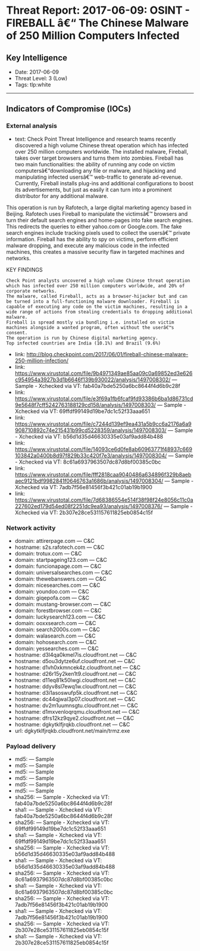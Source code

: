 # Threat Report: 2017-06-09: OSINT - FIREBALL â€“ The Chinese Malware of 250 Million Computers Infected


## Key Intelligence
* Date: 2017-06-09
* Threat Level: 3 (Low)
* Tags: tlp:white

---

## Indicators of Compromise (IOCs)
### External analysis
* text: Check Point Threat Intelligence and research teams recently discovered a high volume Chinese threat operation which has infected over 250 million computers worldwide. The installed malware,  Fireball, takes over target browsers and turns them into zombies. Fireball has two main functionalities:  the ability of running any code on victim computersâ€“downloading any file or malware, and  hijacking and manipulating infected usersâ€™ web-traffic to generate ad-revenue. Currently, Fireball installs plug-ins and additional configurations to boost its advertisements, but just as easily it can turn into a prominent distributor for any additional malware.

This operation is run by Rafotech, a large digital marketing agency based in Beijing. Rafotech uses Fireball to manipulate the victimsâ€™ browsers and turn their default search engines and home-pages into fake search engines. This redirects the queries to either yahoo.com or Google.com. The fake search engines include tracking pixels used to collect the usersâ€™ private information. Fireball has the ability to  spy on victims, perform efficient malware dropping, and execute any malicious code in the infected machines, this creates a massive security flaw in targeted machines and networks.

 

KEY FINDINGS

    Check Point analysts uncovered a high volume Chinese threat operation which has infected over 250 million computers worldwide, and 20% of corporate networks.
    The malware, called Fireball, acts as a browser-hijacker but and can be turned into a full-functioning malware downloader. Fireball is capable of executing any code on the victim machines, resulting in a wide range of actions from stealing credentials to dropping additional malware.
    Fireball is spread mostly via bundling i.e. installed on victim machines alongside a wanted program, often without the userâ€™s consent.
    The operation is run by Chinese digital marketing agency.
    Top infected countries are India (10.1%) and Brazil (9.6%)
* link: http://blog.checkpoint.com/2017/06/01/fireball-chinese-malware-250-million-infection/
* link: https://www.virustotal.com/file/9b4971349ae85aa09c0a69852ed3e626c954954a3927b3d1b6646f139b930022/analysis/1497008302/ — Sample - Xchecked via VT: fab40a7bde5250a6bc8644f4d6b9c28f
* link: https://www.virustotal.com/file/e3f69a1fb6fcaf9fd93386b6ba1d86731cd9e5648f7cff5242763188129cd158/analysis/1497008303/ — Sample - Xchecked via VT: 69ffdf99149d19be7dc1c52f33aaa651
* link: https://www.virustotal.com/file/c7244d139ef9ea431a5b9cc6a2176a6a9908710892c74e215431b99cd5228359/analysis/1497008303/ — Sample - Xchecked via VT: b56d1d35d46630335e03af9add84b488
* link: https://www.virustotal.com/file/14093ce6d0fe8ab60963771f48937c669103842a0400b8d97f829b33c420f7e3/analysis/1497008304/ — Sample - Xchecked via VT: 8c61a6937963507dc87d8bf00385c0bc
* link: https://www.virustotal.com/file/fff2818caa9040486a634896f329b8aebaec9121bdf9982841f0646763a1686b/analysis/1497008304/ — Sample - Xchecked via VT: 7adb7f56e81456f3b421c01ab19b1900
* link: https://www.virustotal.com/file/7d68386554e514f38f98f24e8056c11c0a227602ed179d54ed08f2251dc9ea93/analysis/1497008376/ — Sample - Xchecked via VT: 2b307e28ce531157611825eb0854c15f

### Network activity
* domain: attirerpage.com — C&C
* hostname: s2s.rafotech.com — C&C
* domain: trotux.com — C&C
* domain: startpageing123.com — C&C
* domain: funcionapage.com — C&C
* domain: universalsearches.com — C&C
* domain: thewebanswers.com — C&C
* domain: nicesearches.com — C&C
* domain: youndoo.com — C&C
* domain: giqepofa.com — C&C
* domain: mustang-browser.com — C&C
* domain: forestbrowser.com — C&C
* domain: luckysearch123.com — C&C
* domain: ooxxsearch.com — C&C
* domain: search2000s.com — C&C
* domain: walasearch.com — C&C
* domain: hohosearch.com — C&C
* domain: yessearches.com — C&C
* hostname: d3l4qa0kmel7is.cloudfront.net — C&C
* hostname: d5ou3dytze6uf.cloudfront.net — C&C
* hostname: d1vh0xkmncek4z.cloudfront.net — C&C
* hostname: d26r15y2ken1t9.cloudfront.net — C&C
* hostname: d11eq81k50lwgi.cloudfront.net — C&C
* hostname: ddyv8sl7ewq1w.cloudfront.net — C&C
* hostname: d3i1asoswufp5k.cloudfront.net — C&C
* hostname: dc44qjwal3p07.cloudfront.net — C&C
* hostname: dv2m1uumnsgtu.cloudfront.net — C&C
* hostname: d1mxvenloqrqmu.cloudfront.net — C&C
* hostname: dfrs12kz9qye2.cloudfront.net — C&C
* hostname: dgkytklfjrqkb.cloudfront.net — C&C
* url: dgkytklfjrqkb.cloudfront.net/main/trmz.exe

### Payload delivery
* md5: <md5> — Sample
* md5: <md5> — Sample
* md5: <md5> — Sample
* md5: <md5> — Sample
* md5: <md5> — Sample
* md5: <md5> — Sample
* sha256: <sha256> — Sample - Xchecked via VT: fab40a7bde5250a6bc8644f4d6b9c28f
* sha1: <sha1> — Sample - Xchecked via VT: fab40a7bde5250a6bc8644f4d6b9c28f
* sha256: <sha256> — Sample - Xchecked via VT: 69ffdf99149d19be7dc1c52f33aaa651
* sha1: <sha1> — Sample - Xchecked via VT: 69ffdf99149d19be7dc1c52f33aaa651
* sha256: <sha256> — Sample - Xchecked via VT: b56d1d35d46630335e03af9add84b488
* sha1: <sha1> — Sample - Xchecked via VT: b56d1d35d46630335e03af9add84b488
* sha256: <sha256> — Sample - Xchecked via VT: 8c61a6937963507dc87d8bf00385c0bc
* sha1: <sha1> — Sample - Xchecked via VT: 8c61a6937963507dc87d8bf00385c0bc
* sha256: <sha256> — Sample - Xchecked via VT: 7adb7f56e81456f3b421c01ab19b1900
* sha1: <sha1> — Sample - Xchecked via VT: 7adb7f56e81456f3b421c01ab19b1900
* sha256: <sha256> — Sample - Xchecked via VT: 2b307e28ce531157611825eb0854c15f
* sha1: <sha1> — Sample - Xchecked via VT: 2b307e28ce531157611825eb0854c15f

